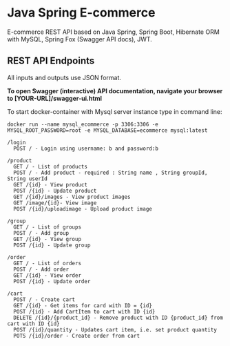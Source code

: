 # Java Spring E-commerce

E-commerce REST API based on Java Spring, Spring Boot, Hibernate ORM with MySQL, Spring Fox (Swagger API docs), JWT.

## REST API Endpoints

All inputs and outputs use JSON format.

**To open Swagger (interactive) API documentation, navigate your browser to [YOUR-URL]/swagger-ui.html**

To start docker-container with Mysql server instance type in command line:

```
docker run --name mysql_ecommerce -p 3306:3306 -e MYSQL_ROOT_PASSWORD=root -e MYSQL_DATABASE=ecommerce mysql:latest
```

```
/login
  POST / - Login using username: b and password:b

/product
  GET / - List of products
  POST / - Add product - required : String name , String groupId, String userId
  GET /{id} - View product
  POST /{id} - Update product
  GET /{id}/images - View product images
  GET /image/{id}- View image
  POST /{id}/uploadimage - Upload product image

/group
  GET / - List of groups
  POST / - Add group
  GET /{id} - View group
  POST /{id} - Update group

/order
  GET / - List of orders
  POST / - Add order
  GET /{id} - View order
  POST /{id} - Update order

/cart
  POST / - Create cart
  GET /{id} - Get items for card with ID = {id}
  POST /{id} - Add CartItem to cart with ID {id}
  DELETE /{id}/{product_id} - Remove product with ID {product_id} from cart with ID {id}
  POST /{id}/quantity - Updates cart item, i.e. set product quantity
  POTS /{id}/order - Create order from cart

```
